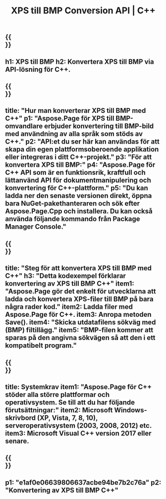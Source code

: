 ﻿---
translation: true
template: /_templates/_conversion-child-cpp.md
title: XPS till BMP Conversion API | C++
url: /cpp/conversion/xps-to-bmp/
description: XPS till BMP-konvertering tillhandahålls av Aspose.Page för C++ API-lösning. Fungerar i C++ Runtime Environment för Windows 32 bitar, Windows 64 bitar och Linux 64 bitar.
informat: XPS
outformat: BMP
otherformats: EPS PS
---

{{<section banner>}}
---
h1: XPS till BMP
h2: Konvertera XPS till BMP via API-lösning för C++.
---

{{<section overview>}}
---
title: "Hur man konverterar XPS till BMP med C++"
p1: "Aspose.Page för XPS till BMP-omvandlare erbjuder konvertering till BMP-bild med användning av alla språk som stöds av C++."
p2: "API:et du ser här kan användas för att skapa din egen plattformsoberoende applikation eller integreras i ditt C++-projekt."
p3: "För att konvertera XPS till BMP:"
p4: "Aspose.Page för C++ API som är en funktionsrik, kraftfull och lättanvänd API för dokumentmanipulering och konvertering för C++-plattform."
p5: "Du kan ladda ner den senaste versionen direkt, öppna bara NuGet-pakethanteraren och sök efter Aspose.Page.Cpp och installera. Du kan också använda följande kommando från Package Manager Console."
---

{{<section feature1>}}
---
title: "Steg för att konvertera XPS till BMP med C++"
h3: "Detta kodexempel förklarar konvertering av XPS till BMP C++"
item1: "Aspose.Page gör det enkelt för utvecklarna att ladda och konvertera XPS-filer till BMP på bara några rader kod."
item2: Ladda filer med Aspose.Page för C++.
item3: Anropa metoden Save().
item4: "Skicka utdatafilens sökväg med (BMP) filtillägg."
item5: "BMP-filen kommer att sparas på den angivna sökvägen så att den i ett kompatibelt program."
---

{{<section feature2>}}
---
title: Systemkrav
item1: "Aspose.Page för C++ stöder alla större plattformar och operativsystem. Se till att du har följande förutsättningar:"
item2: Microsoft Windows-skrivbord (XP, Vista, 7, 8, 10), serveroperativsystem (2003, 2008, 2012) etc.
item3: Microsoft Visual C++ version 2017 eller senare.
---

{{<section gist>}}
---
p1: "e1af0e06639806637acbe94be7b2c76a"
p2: "Konvertering av XPS till BMP C++"
---
